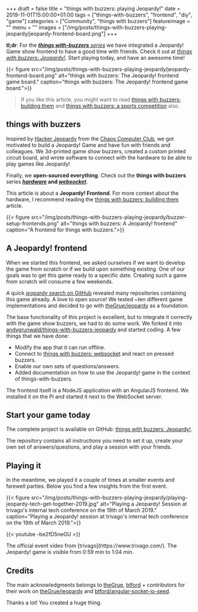 +++
draft = false
title = "things with buzzers: playing Jeopardy!"
date = 2019-11-01T15:00:00+01:00
tags = ["things-with-buzzers", "frontend", "diy", "game"]
categories = ["Community", "things with buzzers"]
featureimage = ""
menu = ""
images = ["/img/posts/things-with-buzzers-playing-jeopardy/jeopardy-frontend-board.png"]
+++

**tl;dr**: For the _[**things with-buzzers** series](https://github.com/andygrunwald/things-with-buzzers-hardware)_ we have integrated a Jeopardy! Game show frontend to have a good time with friends. Check it out at _[things with buzzers: Jeopardy!](https://github.com/andygrunwald/things-with-buzzers-jeopardy)_.
Start playing today, and have an awesome time!

<!--more-->

{{< figure src="/img/posts/things-with-buzzers-playing-jeopardy/jeopardy-frontend-board.png" alt="things with buzzers: The Jeopardy! frontend game board." caption="things with buzzers: The Jeopardy! frontend game board.">}}

> If you like this article, you might want to read [things with buzzers: building them](/blog/things-with-buzzers-building-them) and [things with buzzers: a sports competition](/blog/things-with-buzzers-a-sports-competition/) also.

## things with buzzers

Inspired by [Hacker Jeopardy](https://media.ccc.de/search/?q=Hacker+Jeopardy) from the [Chaos Computer Club](https://www.ccc.de/en/), we got motivated to build a Jeopardy! Game and have fun with friends and colleagues.
We 3d-printed game show buzzers, created a custom printed circuit board, and wrote software to connect with the hardware to be able to play games like Jeopardy!

Finally, we **open-sourced everything**.
Check out the **things with buzzers** series **_[hardware](https://github.com/andygrunwald/things-with-buzzers-hardware)_ and _[websocket](https://github.com/andygrunwald/things-with-buzzers-websocket)_**.

This article is about a **Jeopardy! Frontend**.
For more context about the hardware, I recommend reading the [things with buzzers: building them](/blog/things-with-buzzers-building-them/) article.

{{< figure src="/img/posts/things-with-buzzers-playing-jeopardy/buzzer-setup-frontends.png" alt="things with buzzers: A Jeopardy! frontend" caption="A frontend for things with buzzers.">}}

## A Jeopardy! frontend

When we started this frontend, we asked ourselves if we want to develop the game from scratch or if we build upon something existing.
One of our goals was to get this game ready to a specific date.
Creating such a game from scratch will consume a few weekends.

A quick [_jeopardy_ search on GitHub](https://github.com/search?q=jeopardy) revealed many repositories containing this game already.
A love to open source!
We tested ~ten different game implementations and decided to go with [theGrue/jeopardy](https://github.com/theGrue/jeopardy) as a foundation.

The base functionality of this project is excellent, but to integrate it correctly with the game show buzzers, we had to do some work.
We forked it into [andygrunwald/things-with-buzzers-jeopardy](https://github.com/andygrunwald/things-with-buzzers-jeopardy) and started coding.
A few things that we have done:

* Modify the app that it can run offline.
* Connect to [things with buzzers: websocket](https://github.com/andygrunwald/things-with-buzzers-websocket) and react on pressed buzzers.
* Enable our own sets of questions/answers.
* Added documentation on how to use the Jeopardy! game in the context of things-with-buzzers.

The frontend itself is a NodeJS application with an AngularJS frontend.
We installed it on the Pi and started it next to the WebSocket server.

## Start your game today

The complete project is available on GitHub: [things with buzzers: Jeopardy!](https://github.com/andygrunwald/things-with-buzzers-jeopardy).

The repository contains all instructions you need to set it up, create your own set of answers/questions, and play a session with your friends.

## Playing it

In the meantime, we played it a couple of times at smaller events and farewell parties.
Below you find a few insights from the first event.

{{< figure src="/img/posts/things-with-buzzers-playing-jeopardy/playing-jeopardy-tech-get-together-2019.jpg" alt="Playing a Jeopardy! Session at trivago's internal tech conference on the 19th of March 2019." caption="Playing a Jeopardy! session at trivago's internal tech conference on the 19th of March 2019.">}}

{{< youtube -be2fD5neGU >}}
<div class="video-caption">
The official event video from [trivago](https://www.trivago.com/).
The Jeopardy! game is visible from 0:59 min to 1:04 min.
</div>

## Credits

The main acknowledgments belongs to [theGrue](https://github.com/theGrue), [btford](https://github.com/btford) + contributors for their work on [theGrue/jeopardy](https://github.com/theGrue/jeopardy) and [btford/angular-socket-io-seed](https://github.com/btford/angular-socket-io-seed).

Thanks a lot! You created a huge thing.

